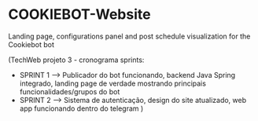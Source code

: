 # COOKIEBOT-Website
Landing page, configurations panel and post schedule visualization for the Cookiebot bot


(TechWeb projeto 3 - cronograma sprints:
- SPRINT 1 --> Publicador do bot funcionando, backend Java Spring integrado, landing page de verdade mostrando principais funcionalidades/grupos do bot
- SPRINT 2 --> Sistema de autenticação, design do site atualizado, web app funcionando dentro do telegram
)
